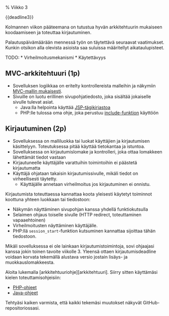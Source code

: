 % Viikko 3
<!-- order: 1 -->

<deadline>{{deadline3}}</deadline>

Kolmannen viikon pääteemana on tutustua 
hyvän arkkitehtuurin mukaiseen koodaamiseen
ja toteuttaa kirjautuminen.

Palautuspäivämäärään mennessä työn on täytettävä seuraavat vaatimukset.
Kunkin otsikon alla olevista asioista saa suluissa määritellyt aikataulupisteet.

<comment>
TODO:
* Virheilmoitusmekanismi
* Käytettävyys
</comment>

## MVC-arkkitehtuuri (1p)

* Sovelluksen logiikkaa on eritelty kontrollereista malleihin ja näkymiin [MVC-mallin mukaisesti][arkkitehtuuri].
* Sivuille on luotu erillinen sivupohjatiedosto, joka sisältää jokaiselle sivulle tulevat asiat.
    * Java:lla helpointa käyttää [JSP-tägikirjastoa]({{rootdir}}ohjeistus/tietokantaohjelmointi/java/rakenne.html#template-pohjatiedoston-k%C3%A4ytt%C3%B6)
    * PHP:lle tulossa oma ohje, joka perustuu [include-funktion](http://php.net/manual/en/function.include.php) käyttöön

## Kirjautuminen (2p)

* Sovelluksessa on malliluokka tai luokat käyttäjien ja kirjautumisen käsittelyyn. Toteutuksessa pitää käyttää tietokantaa ja istuntoa.
* Sovelluksessa on kirjautumislomake ja kontrolleri, joka ottaa lomakkeen lähettämät tiedot vastaan
* Kirjautuneelle käyttäjälle varattuihin toimintoihin ei päästetä kirjautumatta
* Käyttäjä ohjataan takaisin kirjautumissivulle, mikäli tiedot on virheellisesti täytetty. 
    * Käyttäjälle annetaan virheilmoitus jos kirjautuminen ei onnistu.

Kirjautumista toteuttaessa kannattaa koota yleisesti käytetyt toiminnot koottuna yhteen luokkaan tai tiedostoon:

* Näkymän näyttäminen sivupohjan kanssa yhdellä funktiokutsulla
* Selaimen ohjaus toiselle sivulle (HTTP redirect, toteuttaminen vapaaehtoinen)
* Virheilmoitusten näyttäminen käyttäjälle.
* PHP:llä `session_start`-funktion kutsuminen kannattaa sijoittaa tähän tiedostoon.

Mikäli sovelluksessa ei ole lainkaan kirjautumistoimintoja, sovi ohjaajasi kanssa jokin toinen tavoite viikolle 3.
Yleensä ottaen kirjautumisdeadline voidaan korvata tekemällä alustava versio jostain lisäys- ja muokkauslomakkeesta.

<ohje>
Aloita lukemalla [arkkitehtuuriohje][arkkitehtuuri].
Siirry sitten käyttämäsi kielen toteuttamisohjeisiin:

* [PHP-ohjeet]({{rootdir}}ohjeistus/tietokantaohjelmointi/php/index.html)
* [Java-ohjeet]({{rootdir}}ohjeistus/tietokantaohjelmointi/java/index.html)

Tehtyäsi kaiken varmista, että kaikki tekemäsi muutokset näkyvät GitHub-repositoriossasi.
</ohje>

[arkkitehtuuri]: {{rootdir}}ohjeistus/tietokantaohjelmointi/arkkitehtuuri/index.html
